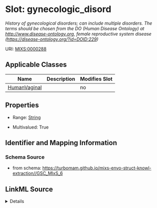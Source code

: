 # Slot: gynecologic_disord


_History of gynecological disorders; can include multiple disorders. The terms should be chosen from the DO (Human Disease Ontology) at http://www.disease-ontology.org, female reproductive system disease (https://disease-ontology.org/?id=DOID:229)_



URI: [MIXS:0000288](https://w3id.org/mixs/0000288)



<!-- no inheritance hierarchy -->




## Applicable Classes

| Name | Description | Modifies Slot |
| --- | --- | --- |
[HumanVaginal](HumanVaginal.md) |  |  no  |







## Properties

* Range: [String](String.md)

* Multivalued: True





## Identifier and Mapping Information







### Schema Source


* from schema: https://turbomam.github.io/mixs-envo-struct-knowl-extraction//GSC_MIxS_6




## LinkML Source

<details>
```yaml
name: gynecologic_disord
description: History of gynecological disorders; can include multiple disorders. The
  terms should be chosen from the DO (Human Disease Ontology) at http://www.disease-ontology.org,
  female reproductive system disease (https://disease-ontology.org/?id=DOID:229)
title: gynecological disorder
notes:
- disorder
from_schema: https://turbomam.github.io/mixs-envo-struct-knowl-extraction//GSC_MIxS_6
rank: 1000
slot_uri: MIXS:0000288
multivalued: true
alias: gynecologic_disord
domain_of:
- HumanVaginal
range: string
required: false
recommended: false

```
</details>